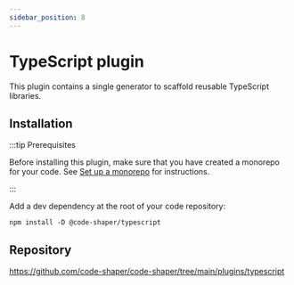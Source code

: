 ```yaml
---
sidebar_position: 8
---
```


# TypeScript plugin

This plugin contains a single generator to scaffold reusable TypeScript
libraries.

## Installation

:::tip Prerequisites

Before installing this plugin, make sure that you have created a monorepo for
your code. See [Set up a monorepo](../getting-started/set-up-a-monorepo.md) for
instructions.

:::

Add a dev dependency at the root of your code repository:

```shell
npm install -D @code-shaper/typescript
```

## Repository

https://github.com/code-shaper/code-shaper/tree/main/plugins/typescript
